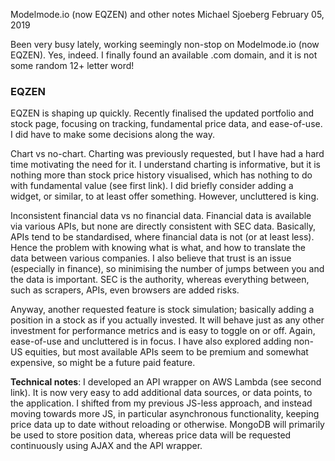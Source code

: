 Modelmode.io (now EQZEN) and other notes
Michael Sjoeberg
February 05, 2019

Been very busy lately, working seemingly non-stop on Modelmode.io (now EQZEN). Yes, indeed. I finally found an available .com domain, and it is not some random 12+ letter word!

### EQZEN

EQZEN is shaping up quickly. Recently finalised the updated portfolio and stock page, focusing on tracking, fundamental price data, and ease-of-use. I did have to make some decisions along the way.

Chart vs no-chart. Charting was previously requested, but I have had a hard time motivating the need for it. I understand charting is informative, but it is nothing more than stock price history visualised, which has nothing to do with fundamental value (see first link). I did briefly consider adding a widget, or similar, to at least offer something. However, uncluttered is king.

Inconsistent financial data vs no financial data. Financial data is available via various APIs, but none are directly consistent with SEC data. Basically, APIs tend to be standardised, where financial data is not (or at least less). Hence the problem with knowing what is what, and how to translate the data between various companies. I also believe that trust is an issue (especially in finance), so minimising the number of jumps between you and the data is important. SEC is the authority, whereas everything between, such as scrapers, APIs, even browsers are added risks.

Anyway, another requested feature is stock simulation; basically adding a position in a stock as if you actually invested. It will behave just as any other investment for performance metrics and is easy to toggle on or off. Again, ease-of-use and uncluttered is in focus. I have also explored adding non-US equities, but most available APIs seem to be premium and somewhat expensive, so might be a future paid feature.

**Technical notes**: I developed an API wrapper on AWS Lambda (see second link). It is now very easy to add additional data sources, or data points, to the application. I shifted from my previous JS-less approach, and instead moving towards more JS, in particular asynchronous functionality, keeping price data up to date without reloading or otherwise. MongoDB will primarily be used to store position data, whereas price data will be requested continuously using AJAX and the API wrapper.